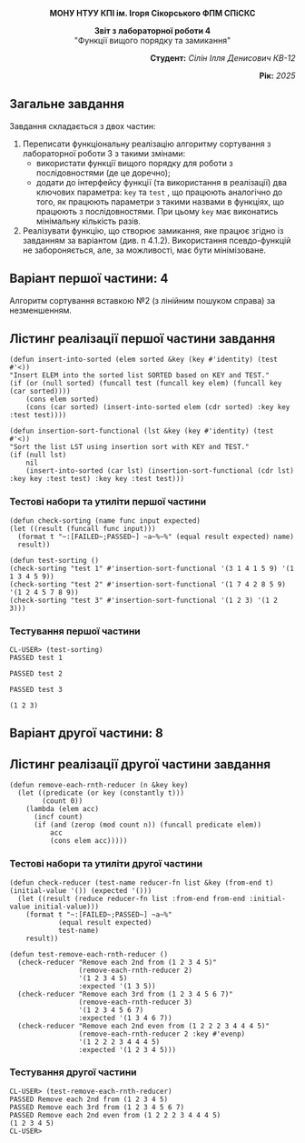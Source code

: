 <p align="center"><b>МОНУ НТУУ КПІ ім. Ігоря Сікорського ФПМ СПіСКС</b></p>
<p align="center">
<b>Звіт з лабораторної роботи 4</b><br/>
"Функції вищого порядку та замикання"
</p>
<p align="right"><strong>Студент:</strong> <i>Сілін Ілля Денисович КВ-12</i><p>
<p align="right"><strong>Рік:</strong> <i>2025</i><p>

  ## Загальне завдання

  Завдання складається з двох частин:

1. Переписати функціональну реалізацію алгоритму сортування з лабораторної
   роботи 3 з такими змінами:
     - використати функції вищого порядку для роботи з послідовностями (де це доречно);
     - додати до інтерфейсу функції (та використання в реалізації) два ключових параметра: ```key``` та ```test``` , що працюють аналогічно до того, як працюють
    параметри з такими назвами в функціях, що працюють з послідовностями.
    При цьому ```key``` має виконатись мінімальну кількість разів.
2. Реалізувати функцію, що створює замикання, яке працює згідно із завданням за
   варіантом (див. п 4.1.2). Використання псевдо-функцій не забороняється, але, за
   можливості, має бути мінімізоване.

  ## Варіант першої частини: 4

  Алгоритм сортування вставкою №2 (з лінійним пошуком справа) за незменшенням.

  ## Лістинг реалізації першої частини завдання

  ```
(defun insert-into-sorted (elem sorted &key (key #'identity) (test #'<))
  "Insert ELEM into the sorted list SORTED based on KEY and TEST."
  (if (or (null sorted) (funcall test (funcall key elem) (funcall key (car sorted))))
      (cons elem sorted)
      (cons (car sorted) (insert-into-sorted elem (cdr sorted) :key key :test test))))

(defun insertion-sort-functional (lst &key (key #'identity) (test #'<))
  "Sort the list LST using insertion sort with KEY and TEST."
  (if (null lst)
      nil
      (insert-into-sorted (car lst) (insertion-sort-functional (cdr lst) :key key :test test) :key key :test test)))
  ```
  ### Тестові набори та утиліти першої частини

  ```
(defun check-sorting (name func input expected)
  (let ((result (funcall func input)))
    (format t "~:[FAILED~;PASSED~] ~a~%~%" (equal result expected) name)
    result))

(defun test-sorting ()
  (check-sorting "test 1" #'insertion-sort-functional '(3 1 4 1 5 9) '(1 1 3 4 5 9))
  (check-sorting "test 2" #'insertion-sort-functional '(1 7 4 2 8 5 9) '(1 2 4 5 7 8 9))
  (check-sorting "test 3" #'insertion-sort-functional '(1 2 3) '(1 2 3)))
  ```

  ### Тестування першої частини
  ```
  CL-USER> (test-sorting)
  PASSED test 1
  
  PASSED test 2
  
  PASSED test 3
  
  (1 2 3)
  ```

## Варіант другої частини: 8
## Лістинг реалізації другої частини завдання
```
(defun remove-each-rnth-reducer (n &key key)
  (let ((predicate (or key (constantly t)))
        (count 0))
    (lambda (elem acc)
      (incf count)
      (if (and (zerop (mod count n)) (funcall predicate elem))
          acc
          (cons elem acc)))))
```
### Тестові набори та утиліти другої частини
```
(defun check-reducer (test-name reducer-fn list &key (from-end t) (initial-value '()) (expected '()))
  (let ((result (reduce reducer-fn list :from-end from-end :initial-value initial-value)))
    (format t "~:[FAILED~;PASSED~] ~a~%"
            (equal result expected)
            test-name)
    result))

(defun test-remove-each-rnth-reducer ()
  (check-reducer "Remove each 2nd from (1 2 3 4 5)"
                 (remove-each-rnth-reducer 2)
                 '(1 2 3 4 5)
                 :expected '(1 3 5))
  (check-reducer "Remove each 3rd from (1 2 3 4 5 6 7)"
                 (remove-each-rnth-reducer 3)
                 '(1 2 3 4 5 6 7)
                 :expected '(1 3 4 6 7))
  (check-reducer "Remove each 2nd even from (1 2 2 2 3 4 4 4 5)"
                 (remove-each-rnth-reducer 2 :key #'evenp)
                 '(1 2 2 2 3 4 4 4 5)
                 :expected '(1 2 3 4 5)))

```
### Тестування другої частини
```
CL-USER> (test-remove-each-rnth-reducer)
PASSED Remove each 2nd from (1 2 3 4 5)
PASSED Remove each 3rd from (1 2 3 4 5 6 7)
PASSED Remove each 2nd even from (1 2 2 2 3 4 4 4 5)
(1 2 3 4 5)
CL-USER> 
```
